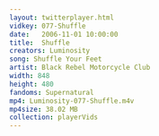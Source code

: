 ```yaml
---
layout: twitterplayer.html
vidkey: 077-Shuffle
date:   2006-11-01 10:00:00
title:  Shuffle
creators: Luminosity
song: Shuffle Your Feet
artist: Black Rebel Motorcycle Club
width: 848
height: 480
fandoms: Supernatural
mp4: Luminosity-077-Shuffle.m4v
mp4size: 38.02 MB
collection: playerVids
---
```


  <div>
  
  </div>
  